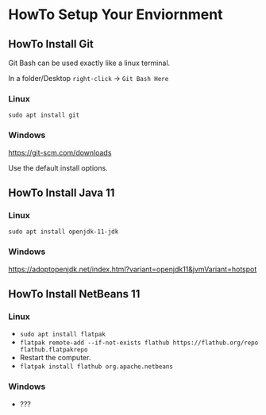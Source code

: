 # HowTo Setup Your Enviornment

## HowTo Install Git

Git Bash can be used exactly like a linux terminal.

In a folder/Desktop `right-click` -> `Git Bash Here`

### Linux

`sudo apt install git`

### Windows

https://git-scm.com/downloads

Use the default install options.

## HowTo Install Java 11

### Linux

`sudo apt install openjdk-11-jdk`

### Windows

https://adoptopenjdk.net/index.html?variant=openjdk11&jvmVariant=hotspot

## HowTo Install NetBeans 11

### Linux

- `sudo apt install flatpak`
- `flatpak remote-add --if-not-exists flathub https://flathub.org/repo flathub.flatpakrepo`
- Restart the computer.
- `flatpak install flathub org.apache.netbeans`

### Windows

- ???